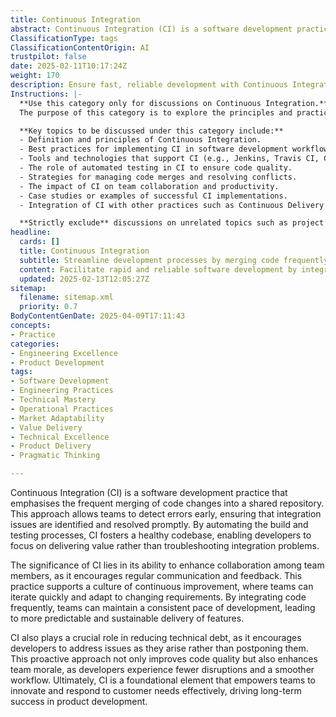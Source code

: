 ```yaml
---
title: Continuous Integration
abstract: Continuous Integration (CI) is a software development practice that focuses on the frequent merging of code changes into a shared repository, facilitating early detection of errors and prompt resolution of integration issues. Originating from the need for more efficient collaboration in software teams, CI automates the build and testing processes, allowing developers to concentrate on delivering value rather than troubleshooting. Its importance lies in fostering a culture of continuous improvement and collaboration, enabling teams to iterate quickly and adapt to evolving requirements. By promoting regular communication and feedback, CI helps maintain a consistent development pace, resulting in more predictable and sustainable feature delivery. Additionally, CI significantly reduces technical debt by encouraging developers to address issues as they arise, which not only enhances code quality but also boosts team morale through a smoother workflow. Ultimately, CI serves as a foundational element that empowers teams to innovate and effectively respond to customer needs, contributing to long-term success in product development.
ClassificationType: tags
ClassificationContentOrigin: AI
trustpilot: false
date: 2025-02-11T10:17:24Z
weight: 170
description: Ensure fast, reliable development with Continuous Integration (CI). Merge code frequently, detect errors early, and maintain a healthy codebase.
Instructions: |-
  **Use this category only for discussions on Continuous Integration.**  
  The purpose of this category is to explore the principles and practices of Continuous Integration (CI) within software development, focusing on the integration of code changes into a shared repository frequently to enhance collaboration, reduce integration problems, and ensure a reliable codebase.

  **Key topics to be discussed under this category include:**
  - Definition and principles of Continuous Integration.
  - Best practices for implementing CI in software development workflows.
  - Tools and technologies that support CI (e.g., Jenkins, Travis CI, CircleCI).
  - The role of automated testing in CI to ensure code quality.
  - Strategies for managing code merges and resolving conflicts.
  - The impact of CI on team collaboration and productivity.
  - Case studies or examples of successful CI implementations.
  - Integration of CI with other practices such as Continuous Delivery and DevOps.

  **Strictly exclude** discussions on unrelated topics such as project management methodologies outside of CI, personal opinions on software development, or any misinterpretations of CI principles that do not align with established theories and practices.
headline:
  cards: []
  title: Continuous Integration
  subtitle: Streamline development processes by merging code frequently, identifying issues early, and ensuring a robust and reliable codebase.
  content: Facilitate rapid and reliable software development by integrating code changes frequently. Emphasise early error detection, automated testing, and seamless collaboration to enhance code quality and team efficiency. Explore topics such as version control, build automation, testing frameworks, and deployment strategies to ensure a resilient software delivery pipeline.
  updated: 2025-02-13T12:05:27Z
sitemap:
  filename: sitemap.xml
  priority: 0.7
BodyContentGenDate: 2025-04-09T17:11:43
concepts:
- Practice
categories:
- Engineering Excellence
- Product Development
tags:
- Software Development
- Engineering Practices
- Technical Mastery
- Operational Practices
- Market Adaptability
- Value Delivery
- Technical Excellence
- Product Delivery
- Pragmatic Thinking

---
```

Continuous Integration (CI) is a software development practice that emphasises the frequent merging of code changes into a shared repository. This approach allows teams to detect errors early, ensuring that integration issues are identified and resolved promptly. By automating the build and testing processes, CI fosters a healthy codebase, enabling developers to focus on delivering value rather than troubleshooting integration problems.

The significance of CI lies in its ability to enhance collaboration among team members, as it encourages regular communication and feedback. This practice supports a culture of continuous improvement, where teams can iterate quickly and adapt to changing requirements. By integrating code frequently, teams can maintain a consistent pace of development, leading to more predictable and sustainable delivery of features.

CI also plays a crucial role in reducing technical debt, as it encourages developers to address issues as they arise rather than postponing them. This proactive approach not only improves code quality but also enhances team morale, as developers experience fewer disruptions and a smoother workflow. Ultimately, CI is a foundational element that empowers teams to innovate and respond to customer needs effectively, driving long-term success in product development.

